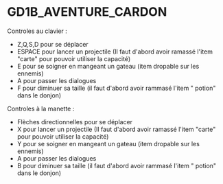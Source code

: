 #  GD1B_AVENTURE_CARDON
 
Controles au clavier : 

- Z,Q,S,D pour se déplacer
- ESPACE pour lancer un projectile (Il faut d'abord avoir ramassé l'item "carte" pour pouvoir utiliser la capacité)
- E pour se soigner en mangeant un gateau (item dropable sur les ennemis)
- A pour passer les dialogues
- F pour diminuer sa taille (il faut d'abord avoir rammasé l'item " potion" dans le donjon)

Controles à la manette : 

- Flèches directionnelles pour se déplacer
- X pour lancer un projectile (Il faut d'abord avoir ramassé l'item "carte" pour pouvoir utiliser la capacité)
- Y pour se soigner en mangeant un gateau (item dropable sur les ennemis)
- A pour passer les dialogues
- B pour diminuer sa taille (il faut d'abord avoir rammasé l'item " potion" dans le donjon)
